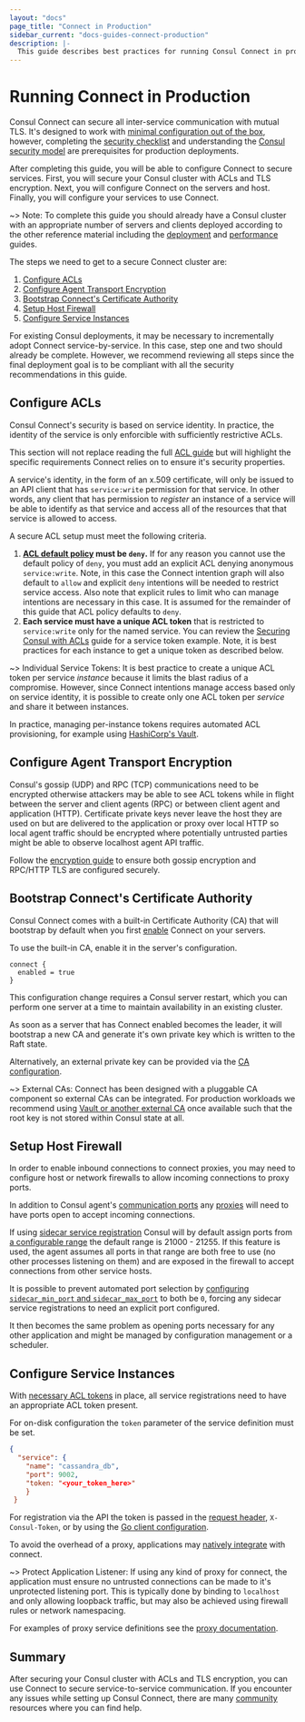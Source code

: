 ```yaml
---
layout: "docs"
page_title: "Connect in Production"
sidebar_current: "docs-guides-connect-production"
description: |-
  This guide describes best practices for running Consul Connect in production.
---
```


# Running Connect in Production

Consul Connect can secure all inter-service communication with mutual TLS. It's
designed to work with [minimal configuration out of the
box](https://learn.hashicorp.com/consul/getting-started/connect), however, completing the [security
checklist](/docs/connect/security.html) and understanding the [Consul security
model](/docs/internals/security.html) are prerequisites for production
deployments.

After completing this guide, you will be able to configure Connect to 
secure services. First, you will secure your Consul cluster with ACLs and
TLS encryption. Next, you will configure Connect on the servers and host. 
Finally, you will configure your services to use Connect.

~> Note: To complete this guide you should already have a Consul cluster
 with an appropriate number of servers and
clients deployed according to the other reference material including the
[deployment](/docs/guides/deployment.html) and
[performance](/docs/guides/performance.html) guides.

The steps we need to get to a secure Connect cluster are:

 1. [Configure ACLs](#configure-acls)
 1. [Configure Agent Transport Encryption](#configure-agent-transport-encryption)
 1. [Bootstrap Connect's Certificate Authority](#bootstrap-certificate-authority)
 1. [Setup Host Firewall](#setup-host-firewall)
 1. [Configure Service Instances](#configure-service-instances)

For existing Consul deployments, it may be necessary to incrementally adopt Connect
service-by-service. In this case, step one and two should already be complete. 
However, we recommend reviewing all steps since the final deployment goal is to be compliant with all the security recommendations in this guide.

## Configure ACLs

Consul Connect's security is based on service identity. In practice, the identity
of the service is only enforcible with sufficiently restrictive ACLs.

This section will not replace reading the full [ACL
guide](/docs/guides/acl.html) but will highlight the specific requirements
Connect relies on to ensure it's security properties.

A service's identity, in the form of an x.509 certificate, will only be issued
to an API client that has `service:write` permission for that service. In other
words, any client that has permission to _register_ an instance of a service
will be able to identify as that service and access all of the resources that that
service is allowed to access.

A secure ACL setup must meet the following criteria.

 1. **[ACL default
    policy](/docs/agent/options.html#acl_default_policy)
    must be `deny`.** If for any reason you cannot use the default policy of
    `deny`, you must add an explicit ACL denying anonymous `service:write`. Note, in this case the Connect intention graph will also default to
    `allow` and explicit `deny` intentions will be needed to restrict service
    access. Also note that explicit rules to limit who can manage intentions are
    necessary in this case. It is assumed for the remainder of this guide that
    ACL policy defaults to `deny`.
 2. **Each service must have a unique ACL token** that is restricted to
    `service:write` only for the named service. You can review the [Securing Consul with ACLs](https://learn.hashicorp.com/consul/advanced/day-1-operations/production-acls#apply-individual-tokens-to-the-services) guide for a 
    service token example. Note, it is best practices for each instance to get a unique token as described below.

~> Individual Service Tokens: It is best practice to create a unique ACL token per service _instance_ because
it limits the blast radius of a compromise. However, since Connect intentions manage access based only on service identity, it is
possible to create only one ACL token per _service_ and share it between
instances.

In practice, managing per-instance tokens requires automated ACL provisioning,
for example using [HashiCorp's
Vault](https://www.vaultproject.io/docs/secrets/consul/index.html).

## Configure Agent Transport Encryption

Consul's gossip (UDP) and RPC (TCP) communications need to be encrypted
otherwise attackers may be able to see ACL tokens while in flight
between the server and client agents (RPC) or between client agent and
application (HTTP). Certificate private keys never leave the host they
are used on but are delivered to the application or proxy over local
HTTP so local agent traffic should be encrypted where potentially
untrusted parties might be able to observe localhost agent API traffic.

Follow the [encryption guide](https://learn.hashicorp.com/consul/advanced/day-1-operations/agent-encryption) to ensure
both gossip encryption and RPC/HTTP TLS are configured securely.

## Bootstrap Connect's Certificate Authority

Consul Connect comes with a built-in Certificate Authority (CA) that will
bootstrap by default when you first [enable](https://www.consul.io/docs/agent/options.html#connect_enabled) Connect on your servers.

To use the built-in CA, enable it in the server's configuration.

```text
connect {
  enabled = true
}
```

This configuration change requires a Consul server restart, which you can perform one server at a time
to maintain availability in an existing cluster.

As soon as a server that has Connect enabled becomes the leader, it will
bootstrap a new CA and generate it's own private key which is written to the
Raft state.

Alternatively, an external private key can be provided via the [CA
configuration](/docs/connect/ca.html#specifying-a-private-key-and-root-certificate).

~> External CAs: Connect has been designed with a pluggable CA component so external CAs can be
integrated. For production workloads we recommend using [Vault or another external
CA](/docs/connect/ca.html#external-ca-certificate-authority-providers) once
available such that the root key is not stored within Consul state at all.

## Setup Host Firewall

In order to enable inbound connections to connect proxies, you may need to
configure host or network firewalls to allow incoming connections to proxy
ports.

In addition to Consul agent's [communication
ports](/docs/agent/options.html#ports) any
[proxies](/docs/connect/proxies.html) will need to have
ports open to accept incoming connections.

If using [sidecar service
registration](/docs/connect/proxies/sidecar-service.html) Consul will by default
assign ports from [a configurable
range](/docs/agent/options.html#sidecar_min_port) the default range is 21000 -
21255. If this feature is used, the agent assumes all ports in that range are
both free to use (no other processes listening on them) and are exposed in the
firewall to accept connections from other service hosts.

It is possible to prevent automated port selection by [configuring
`sidecar_min_port` and
`sidecar_max_port`](/docs/agent/options.html#sidecar_min_port) to both be `0`,
forcing any sidecar service registrations to need an explicit port configured.

It then becomes the same problem as opening ports necessary for any other
application and might be managed by configuration management or a scheduler.

## Configure Service Instances

With [necessary ACL tokens](#configure-acls) in place, all service registrations
need to have an appropriate ACL token present.

For on-disk configuration the `token` parameter of the service definition must
be set. 

```json
{ 
  "service": { 
    "name": "cassandra_db", 
    "port": 9002, 
    "token: "<your_token_here>"
    } 
 }
```

For registration via the API the token is passed in the [request
header](/api/index.html#authentication), `X-Consul-Token`, or by using the [Go
client configuration](https://godoc.org/github.com/hashicorp/consul/api#Config).

To avoid the overhead of a proxy, applications may [natively
integrate](/docs/connect/native.html) with connect.

~> Protect Application Listener: If using any kind of proxy for connect, the application must ensure no untrusted
connections can be made to it's unprotected listening port. This is typically
done by binding to `localhost` and only allowing loopback traffic, but may also
be achieved using firewall rules or network namespacing.

For examples of proxy service definitions see the [proxy
documentation](/docs/connect/proxies.html).

## Summary

After securing your Consul cluster with ACLs and TLS encryption, you 
can use Connect to secure service-to-service communication. If you
encounter any issues while setting up Consul Connect, there are 
many [community](https://www.consul.io/community.html) resources where you can find help.


